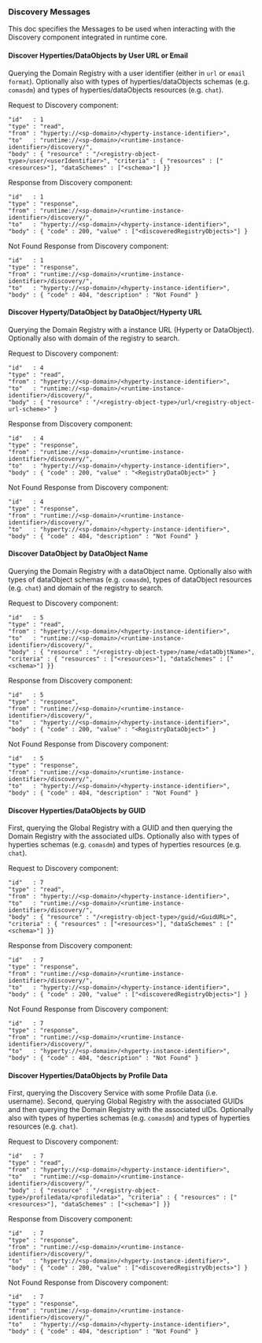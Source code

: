 ### Discovery Messages

This doc specifies the Messages to be used when interacting with the Discovery component integrated in runtime core.

#### Discover Hyperties/DataObjects by User URL or Email

Querying the Domain Registry with a user identifier (either in `url` or `email format`). Optionally also with types of hyperties/dataObjects schemas (e.g. `comasdm`) and types of hyperties/dataObjects resources (e.g. `chat`).

Request to Discovery component:
```
"id"   : 1
"type" : "read",
"from" : "hyperty://<sp-domain>/<hyperty-instance-identifier>",
"to"   : "runtime://<sp-domain>/<runtime-instance-identifier>/discovery/",
"body" : { "resource" : "/<registry-object-type>/user/<userIdentifier>", "criteria" : { "resources" : ["<resources>"], "dataSchemes" : ["<schema>"] }}
```

Response from Discovery component:

```
"id"   : 1
"type" : "response",
"from" : "runtime://<sp-domain>/<runtime-instance-identifier>/discovery/",
"to"   : "hyperty://<sp-domain>/<hyperty-instance-identifier>",
"body" : { "code" : 200, "value" : ["<discoveredRegistryObjects>"] }
```

Not Found Response from Discovery component:

```
"id"   : 1
"type" : "response",
"from" : "runtime://<sp-domain>/<runtime-instance-identifier>/discovery/",
"to"   : "hyperty://<sp-domain>/<hyperty-instance-identifier>",
"body" : { "code" : 404, "description" : "Not Found" }
```

#### Discover Hyperty/DataObject by DataObject/Hyperty URL

Querying the Domain Registry with a instance URL (Hyperty or DataObject). Optionally also with domain of the registry to search.

Request to Discovery component:

```
"id"   : 4
"type" : "read",
"from" : "hyperty://<sp-domain>/<hyperty-instance-identifier>",
"to"   : "runtime://<sp-domain>/<runtime-instance-identifier>/discovery/",
"body" : { "resource" : "/<registry-object-type>/url/<registry-object-url-scheme>" }
```

Response from Discovery component:

```
"id"   : 4
"type" : "response",
"from" : "runtime://<sp-domain>/<runtime-instance-identifier>/discovery/",
"to"   : "hyperty://<sp-domain>/<hyperty-instance-identifier>",
"body" : { "code" : 200, "value" : "<RegistryDataObject>" }
```

Not Found Response from Discovery component:

```
"id"   : 4
"type" : "response",
"from" : "runtime://<sp-domain>/<runtime-instance-identifier>/discovery/",
"to"   : "hyperty://<sp-domain>/<hyperty-instance-identifier>",
"body" : { "code" : 404, "description" : "Not Found" }
```

#### Discover DataObject by DataObject Name

Querying the Domain Registry with a dataObject name. Optionally also with types of dataObject schemas 
(e.g. `comasdm`), types of dataObject resources (e.g. `chat`) and domain of the registry to search.

Request to Discovery component:

```
"id"   : 5
"type" : "read",
"from" : "hyperty://<sp-domain>/<hyperty-instance-identifier>",
"to"   : "runtime://<sp-domain>/<runtime-instance-identifier>/discovery/",
"body" : { "resource" : "/<registry-object-type>/name/<dataObjtName>", "criteria" : { "resources" : ["<resources>"], "dataSchemes" : ["<schema>"] }}
```

Response from Discovery component:

```
"id"   : 5
"type" : "response",
"from" : "runtime://<sp-domain>/<runtime-instance-identifier>/discovery/",
"to"   : "hyperty://<sp-domain>/<hyperty-instance-identifier>",
"body" : { "code" : 200, "value" : "<RegistryDataObject>" }
```

Not Found Response from Discovery component:

```
"id"   : 5
"type" : "response",
"from" : "runtime://<sp-domain>/<runtime-instance-identifier>/discovery/",
"to"   : "hyperty://<sp-domain>/<hyperty-instance-identifier>",
"body" : { "code" : 404, "description" : "Not Found" }
```

#### Discover Hyperties/DataObjects by GUID

First, querying the Global Registry with a GUID and then querying the Domain Registry with the associated uIDs. Optionally also 
with types of hyperties schemas (e.g. `comasdm`) and types of hyperties resources (e.g. `chat`).

Request to Discovery component:

```
"id"   : 7
"type" : "read",
"from" : "hyperty://<sp-domain>/<hyperty-instance-identifier>",
"to"   : "runtime://<sp-domain>/<runtime-instance-identifier>/discovery/",
"body" : { "resource" : "/<registry-object-type>/guid/<GuidURL>", "criteria" : { "resources" : ["<resources>"], "dataSchemes" : ["<schema>"] }}
```

Response from Discovery component:

```
"id"   : 7
"type" : "response",
"from" : "runtime://<sp-domain>/<runtime-instance-identifier>/discovery/",
"to"   : "hyperty://<sp-domain>/<hyperty-instance-identifier>",
"body" : { "code" : 200, "value" : ["<discoveredRegistryObjects>"] }
```

Not Found Response from Discovery component:

```
"id"   : 7
"type" : "response",
"from" : "runtime://<sp-domain>/<runtime-instance-identifier>/discovery/",
"to"   : "hyperty://<sp-domain>/<hyperty-instance-identifier>",
"body" : { "code" : 404, "description" : "Not Found" }
```

#### Discover Hyperties/DataObjects by Profile Data

First, querying the Discovery Service with some Profile Data (i.e. username). Second, querying Global Registry with the associated
GUIDs and then querying the Domain Registry with the associated uIDs. Optionally also 
with types of hyperties schemas (e.g. `comasdm`) and types of hyperties resources (e.g. `chat`).

Request to Discovery component:

```
"id"   : 7
"type" : "read",
"from" : "hyperty://<sp-domain>/<hyperty-instance-identifier>",
"to"   : "runtime://<sp-domain>/<runtime-instance-identifier>/discovery/",
"body" : { "resource" : "/<registry-object-type>/profiledata/<profiledata>", "criteria" : { "resources" : ["<resources>"], "dataSchemes" : ["<schema>"] }}
```

Response from Discovery component:

```
"id"   : 7
"type" : "response",
"from" : "runtime://<sp-domain>/<runtime-instance-identifier>/discovery/",
"to"   : "hyperty://<sp-domain>/<hyperty-instance-identifier>",
"body" : { "code" : 200, "value" : ["<discoveredRegistryObjects>"] }
```

Not Found Response from Discovery component:

```
"id"   : 7
"type" : "response",
"from" : "runtime://<sp-domain>/<runtime-instance-identifier>/discovery/",
"to"   : "hyperty://<sp-domain>/<hyperty-instance-identifier>",
"body" : { "code" : 404, "description" : "Not Found" }
```

